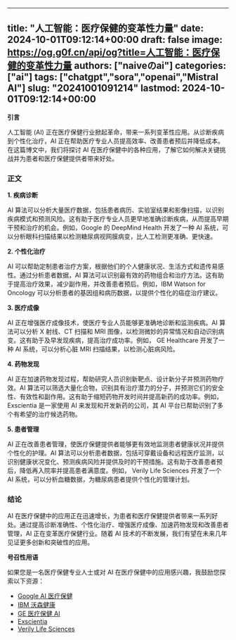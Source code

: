
---
title: "人工智能：医疗保健的变革性力量"
date: 2024-10-01T09:12:14+00:00
draft: false
image: https://og.g0f.cn/api/og?title=人工智能：医疗保健的变革性力量
authors: ["naiveのai"]
categories: ["ai"]
tags: ["chatgpt","sora","openai","Mistral AI"]
slug: "20241001091214"
lastmod: 2024-10-01T09:12:14+00:00
---
**引言**

人工智能 (AI) 正在医疗保健行业掀起革命，带来一系列变革性应用。从诊断疾病到个性化治疗，AI 正在帮助医疗专业人员提高效率、改善患者预后并降低成本。在这篇博文中，我们将探讨 AI 在医疗保健中的各种应用，了解它如何解决关键挑战并为患者和医疗保健提供者带来好处。

### 正文

**1. 疾病诊断**

AI 算法可以分析大量医疗数据，包括患者病历、实验室结果和影像扫描，以识别疾病模式和预测风险。这有助于医疗专业人员更早地准确诊断疾病，从而提高早期干预和治疗的机会。例如，Google 的 DeepMind Health 开发了一种 AI 系统，可以分析眼科扫描结果以检测糖尿病视网膜病变，比人工检测更准确、更快速。

**2. 个性化治疗**

AI 可以帮助定制患者治疗方案，根据他们的个人健康状况、生活方式和遗传易感性。通过分析患者数据，AI 算法可以识别最有效的药物组合和治疗方法。这有助于提高治疗效果，减少副作用，并改善患者预后。例如，IBM Watson for Oncology 可以分析患者的基因组和病历数据，以提供个性化的癌症治疗建议。

**3. 医疗成像**

AI 正在增强医疗成像技术，使医疗专业人员能够更准确地诊断和监测疾病。AI 算法可以分析 X 射线、CT 扫描和 MRI 图像，以检测微妙的异常情况和自动识别病变。这有助于及早发现疾病，提高治疗成功率。例如， GE Healthcare 开发了一种 AI 系统，可以分析心脏 MRI 扫描结果，以检测心脏病风险。

**4. 药物发现**

AI 正在加速药物发现过程，帮助研究人员识别新靶点、设计新分子并预测药物疗效。AI 算法可以筛选大量化合物，识别具有治疗潜力的分子，并预测它们的安全性、有效性和副作用。这有助于缩短药物开发时间并提高新药的成功率。例如， Exscientia 是一家使用 AI 来发现和开发新药的公司，其 AI 平台已帮助识别了多个有希望的治疗候选药物。

**5. 患者管理**

AI 正在改善患者管理，使医疗保健提供者能够更有效地监测患者健康状况并提供个性化的护理。AI 算法可以分析患者数据，包括可穿戴设备和远程医疗监测，以识别健康状况变化、预测疾病风险并提供及时的干预措施。这有助于改善患者预后，降低再入院率并提高患者满意度。例如， Verily Life Sciences 开发了一个 AI 系统，可以分析血糖数据，为糖尿病患者提供个性化的管理计划。

### 结论

AI 在医疗保健中的应用正在迅速增长，为患者和医疗保健提供者带来一系列好处。通过提高诊断准确性、个性化治疗、增强医疗成像、加速药物发现和改善患者管理，AI 正在变革医疗保健行业。随着 AI 技术的不断发展，我们有望在未来几年见证更多创新和突破性的应用。

**号召性用语**

如果您是一名医疗保健专业人士或对 AI 在医疗保健中的应用感兴趣，我鼓励您探索以下资源：

* [Google AI 医疗保健](https://ai.google/healthcare/)
* [IBM 沃森健康](https://www.ibm.com/watson-health/)
* [GE 医疗保健 AI](https://www.gehealthcare.com/products/artificial-intelligence)
* [Exscientia](https://www.exscientia.ai/)
* [Verily Life Sciences](https://verily.com/)